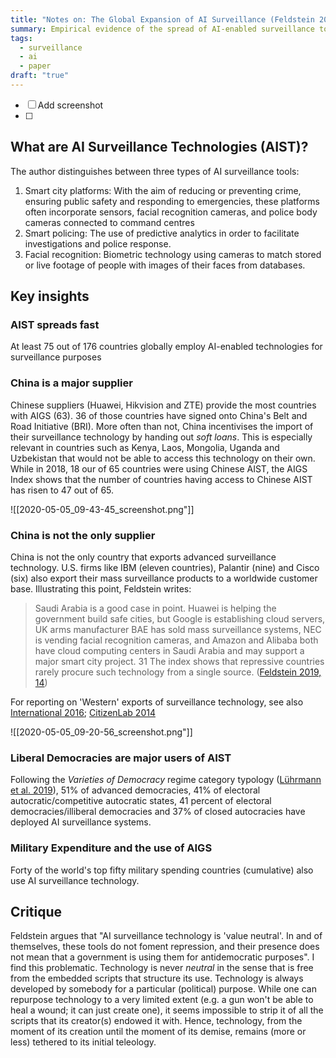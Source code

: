 ```yaml
---
title: "Notes on: The Global Expansion of AI Surveillance (Feldstein 2019)"
summary: Empirical evidence of the spread of AI-enabled surveillance tools
tags:
  - surveillance
  - ai
  - paper
draft: "true"
---
```


- [ ] Add screenshot
- [ ]

## What are AI Surveillance Technologies (AIST)?

The author distinguishes between three types of AI surveillance tools:

1.  Smart city platforms: With the aim of reducing or preventing crime, ensuring
    public safety and responding to emergencies, these platforms often
    incorporate sensors, facial recognition cameras, and police body cameras
    connected to command centres
2.  Smart policing: The use of predictive analytics in order to facilitate
    investigations and police response.
3.  Facial recognition: Biometric technology using cameras to match stored or
    live footage of people with images of their faces from databases.

## Key insights

### AIST spreads fast

At least 75 out of 176 countries globally employ AI-enabled technologies for
surveillance purposes

### China is a major supplier

Chinese suppliers (Huawei, Hikvision and ZTE) provide the most countries with
AIGS (63). 36 of those countries have signed onto China's Belt and Road
Initiative (BRI). More often than not, China incentivises the import of their
surveillance technology by handing out _soft loans_. This is especially relevant
in countries such as Kenya, Laos, Mongolia, Uganda and Uzbekistan that would not
be able to access this technology on their own. While in 2018, 18 our of 65
countries were using Chinese AIST, the AIGS Index shows that the number of
countries having access to Chinese AIST has risen to 47 out of 65.

![[2020-05-05_09-43-45_screenshot.png"]]

### China is not the only supplier

China is not the only country that exports advanced surveillance technology.
U.S. firms like IBM (eleven countries), Palantir (nine) and Cisco (six) also
export their mass surveillance products to a worldwide customer base.
Illustrating this point, Feldstein writes:

> Saudi Arabia is a good case in point. Huawei is helping the government build
> safe cities, but Google is establishing cloud servers, UK arms manufacturer
> BAE has sold mass surveillance systems, NEC is vending facial recognition
> cameras, and Amazon and Alibaba both have cloud computing centers in Saudi
> Arabia and may support a major smart city project. 31 The index shows that
> repressive countries rarely procure such technology from a single source.
> ([Feldstein 2019, 14](#org463b83c))

For reporting on 'Western' exports of surveillance technology, see also
[International 2016](#orga373585); [CitizenLab 2014](#orgf459aa4)

![[2020-05-05_09-20-56_screenshot.png"]]

### Liberal Democracies are major users of AIST

Following the _Varieties of Democracy_ regime category typology
([Lührmann et al. 2019](#orgf9f4edd)), 51% of advanced democracies, 41% of
electoral autocratic/competitive autocratic states, 41 percent of electoral
democracies/illiberal democracies and 37% of closed autocracies have deployed AI
surveillance systems.

### Military Expenditure and the use of AIGS

Forty of the world's top fifty military spending countries (cumulative) also use
AI surveillance technology.

## Critique

Feldstein argues that "AI surveillance technology is 'value neutral'. In and of
themselves, these tools do not foment repression, and their presence does not
mean that a government is using them for antidemocratic purposes". I find this
problematic. Technology is never _neutral_ in the sense that is free from the
embedded scripts that structure its use. Technology is always developed by
somebody for a particular (political) purpose. While one can repurpose
technology to a very limited extent (e.g. a gun won't be able to heal a wound;
it can just create one), it seems impossible to strip it of all the scripts that
its creator(s) endowed it with. Hence, technology, from the moment of its
creation until the moment of its demise, remains (more or less) tethered to its
initial teleology.
